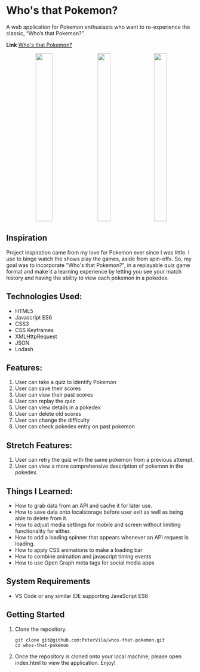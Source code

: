 # Who's that Pokemon?

A web application for Pokemon enthusiasts who want to re-experience the classic, “Who’s that Pokemon?”. <br />

**Link**
[Who's that Pokemon?](https://petervila.github.io/whos-that-pokemon/)

<p align="center">
  <img src="https://user-images.githubusercontent.com/42393951/142511431-84a49118-76af-4b3c-a095-2de155ec4109.gif" width="30%" height="450px"/>
&nbsp; &nbsp;
  <img src="https://user-images.githubusercontent.com/42393951/142511439-c281c0aa-9685-45fb-8c1a-4d13a6464d6c.png" width="26%" height="450px"/>
  &nbsp; &nbsp;
  <img src="https://user-images.githubusercontent.com/42393951/142511450-f7694514-200b-44c9-9dc6-4b2fb5c18f75.png" width="26%" height="450px"/>
</p>

## Inspiration
Project inspiration came from my love for Pokemon ever since I was little. I use to binge watch the shows play the games, aside from spin-offs. So, my goal was to incorporate "Who's that Pokemon?", in a replayable quiz game format and make it a learning experience by letting you see your match history and having the ability to view each pokemon in a pokedex. <br />

## Technologies Used: 
* HTML5
* Javascript ES6
* CSS3
* CSS Keyframes
* XMLHttpRequest
* JSON
* Lodash

## Features: 
1. User can take a quiz to identify Pokemon
2. User can save their scores
3. User can view their past scores
4. User can replay the quiz
5. User can view details in a pokedex
6. User can delete old scores
7. User can change the difficulty
8. User can check pokedex entry on past pokemon

## Stretch Features:
1. User can retry the quiz with the same pokemon from a previous attempt.
2. User can view a more comprehensive description of pokemon in the pokedex.

## Things I Learned: 
* How to grab data from an API and cache it for later use.
* How to save data onto localstorage before user exit as well as being able to delete from it.
* How to adjust media settings for mobile and screen without limiting functionality for either.
* How to add a loading spinner that appears whenever an API request is loading.
* How to apply CSS animations to make a loading bar
* How to combine animation and javascript timing events
* How to use Open Graph meta tags for social media apps

## System Requirements

- VS Code or any similar IDE supporting JavaScript ES6

## Getting Started

1. Clone the repository.

    ```shell
    git clone git@github.com:PeterVila/whos-that-pokemon.git
    cd whos-that-pokemon
    ```

2. Once the repository is cloned onto your local machine, please open index.html to view the application. Enjoy!
